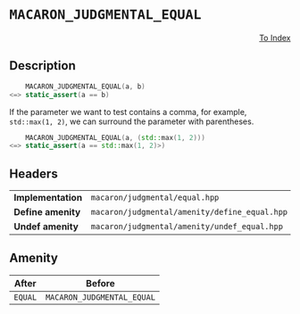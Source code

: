 # `MACARON_JUDGMENTAL_EQUAL`

<p style='text-align: right;'><a href="../../index.md#judgmental-equal">To Index</a></p>

## Description

```C++
    MACARON_JUDGMENTAL_EQUAL(a, b)
<=> static_assert(a == b)
```

If the parameter we want to test contains a comma, for example, `std::max(1, 2)`, we can surround the parameter with parentheses.

```C++
    MACARON_JUDGMENTAL_EQUAL(a, (std::max(1, 2)))
<=> static_assert(a == std::max(1, 2)>)
```

## Headers

<table>
  <tbody>
    <tr>
      <td><b>Implementation</b></td>
      <td><code>macaron/judgmental/equal.hpp</code></td>
    </tr>
    <tr>
      <td><b>Define amenity</b></td>
      <td><code>macaron/judgmental/amenity/define_equal.hpp</code></td>
    </tr>
    <tr>
      <td><b>Undef amenity</b></td>
      <td><code>macaron/judgmental/amenity/undef_equal.hpp</code></td>
    </tr>
  </tbody>
</table>

## Amenity

<table>
  <thead>
    <tr>
      <th>After</th>
      <th>Before</th>
    </tr>
  </thead>
  <tbody>
    <tr>
      <td><code>EQUAL</code></td>
      <td><code>MACARON_JUDGMENTAL_EQUAL</code></td>
    </tr>
  </tbody>
</table>
